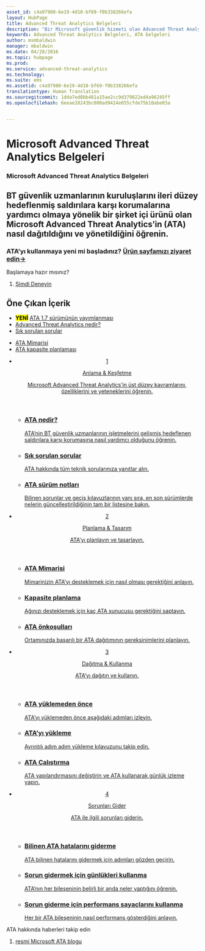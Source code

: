 ```yaml
---
asset_id: c4a97980-6e19-4d10-bf69-f0b338266efa
layout: HubPage
title: Advanced Threat Analytics Belgeleri
description: "Bir Microsoft güvenlik hizmeti olan Advanced Threat Analytics için teknik belgeler."
keywords: Advanced Threat Analytics Belgeleri, ATA belgeleri
author: msmbaldwin
manager: mbaldwin
ms.date: 04/28/2016
ms.topic: hubpage
ms.prod: 
ms.service: advanced-threat-analytics
ms.technology: 
ms.suite: ems
ms.assetid: c4a97980-6e19-4d10-bf69-f0b338266efa
translationtype: Human Translation
ms.sourcegitcommit: 1dda7ed8bb461a15ae2cc9d379822ed4a96245ff
ms.openlocfilehash: 6eeae28243bc000ad9424e655cfde75b10abe03a


---
```

# <a name="microsoft-advanced-threat-analytics-documentation"></a>Microsoft Advanced Threat Analytics Belgeleri
<article id="main">
    <section id="hero-content">
      <h1>Microsoft Advanced Threat Analytics Belgeleri</h1>
      <h2>BT güvenlik uzmanlarının kuruluşlarını ileri düzey hedeflenmiş saldırılara karşı korumalarına yardımcı olmaya yönelik bir şirket içi ürünü olan Microsoft Advanced Threat Analytics’in (ATA) nasıl dağıtıldığını ve yönetildiğini öğrenin.</h2>
      <h3>ATA’yı kullanmaya yeni mi başladınız? <a href="http://go.microsoft.com/fwlink/?LinkId=816859" target="_blank">Ürün sayfamızı ziyaret edin&rarr;</a></h3>
    </section>
    <aside class="alert section-border">
      <p>Başlamaya hazır mısınız?</p>
      <ol class="action-list">
        <li><a href="https://www.microsoft.com/evalcenter/evaluate-microsoft-advanced-threat-analytics" target="_blank" class="button-bordered button-translucent">Şimdi Deneyin</a></li>
      </ol>
    </aside>
    <section id="featured" class="container">
      <h2 class="section-heading"><span class="icon icon-warning"></span> Öne Çıkan İçerik</h2>
      <div class="features row">
        <ul class="column column-half">
          <li><mark><b>YENİ</b></mark> <a href="/advanced-threat-analytics/understand-explore/whats-new-version-1.7">ATA 1.7 sürümünün yayımlanması</a></li>
          <li><a href="/advanced-threat-analytics/understand-explore/what-is-ata">Advanced Threat Analytics nedir?</a></li>
          <li><a href="/advanced-threat-analytics/understand-explore/ata-technical-faq">Sık sorulan sorular</a></li>
        </ul>
        <ul class="column column-half">
          <li><a href="/advanced-threat-analytics/plan-design/ata-architecture">ATA Mimarisi</a></li>
          <li><a href="/advanced-threat-analytics/plan-design/ata-capacity-planning">ATA kapasite planlaması</a></li>        </ul>
      </div>
    </section>
    <div id="journeys">
      <section class="container">
        <ul class="journeys-list">
          <li class="journey-step">
            <header class="journey-step-header row">
              <a href="/advanced-threat-analytics/understand-explore/what-is-ata">
                <div class="title column-third">
                  <span class="step-number">1</span>
                  <p>Anlama &amp; Keşfetme</p>
                </div>
                <p class="description column-two-thirds">Microsoft Advanced Threat Analytics’in üst düzey kavramlarını, özelliklerini ve yeteneklerini öğrenin.
                </p>
              </a>
            </header>
            <section class="journey-step-elements content">
              <ul class="row">
                <li class="column-third">
                  <a href="/advanced-threat-analytics/understand-explore/what-is-ata">
                    <h3>ATA nedir?</h3>
                    <p>ATA’nin BT güvenlik uzmanlarının işletmelerini gelişmiş hedeflenen saldırılara karşı korumasına nasıl yardımcı olduğunu öğrenin.</p>
                  </a>
                </li>
                <li class="column-third">
                  <a href="/advanced-threat-analytics/understand-explore/ata-technical-faq">
                    <h3>Sık sorulan sorular</h3>
                    <p>ATA hakkında tüm teknik sorularınıza yanıtlar alın.</p>
                  </a>
                </li>
                <li class="column-third">
                  <a href="/advanced-threat-analytics/understand-explore/ata-release-notes">
                    <h3>ATA sürüm notları</h3>
                    <p>Bilinen sorunlar ve geçiş kılavuzlarının yanı sıra, en son sürümlerde nelerin güncelleştirildiğinin tam bir listesine bakın.</p>
                  </a>
                </li>
              </ul>
            </section>
          </li>
          <li class="journey-step">
            <header class="journey-step-header row">
              <a href="/advanced-threat-analytics/plan-design/ata-architecture">
                <div class="title column-third">
                  <span class="step-number">2</span>
                  <p>Planlama &amp; Tasarım</p>
                </div>
                <p class="description column-two-thirds">ATA’yı planlayın ve tasarlayın.
                </p>
              </a>
            </header>
            <section class="journey-step-elements content">
              <ul class="row">
                <li class="column-third">
                  <a href="/advanced-threat-analytics/plan-design/ata-architecture">
                    <h3>ATA Mimarisi</h3>
                    <p>Mimarinizin ATA’yı desteklemek için nasıl olması gerektiğini anlayın.</p>
                  </a>
                </li>
                <li class="column-third">
                  <a href="/advanced-threat-analytics/plan-design/ata-capacity-planning">
                    <h3>Kapasite planlama</h3>
                    <p>Ağınızı desteklemek için kaç ATA sunucusu gerektiğini saptayın.</p>
                  </a>
                </li>
                <li class="column-third">
                  <a href="/advanced-threat-analytics/plan-design/ata-prerequisites">
                    <h3>ATA önkoşulları</h3>
                    <p>Ortamınızda başarılı bir ATA dağıtımının gereksinimlerini planlayın.</p>
                  </a>
                </li>
              </ul>
            </section>
          </li>
          <li class="journey-step">
            <header class="journey-step-header row">
              <a href="/advanced-threat-analytics/deploy-use/preinstall-ata">
                <div class="title column-third">
                  <span class="step-number">3</span>
                  <p>Dağıtma &amp; Kullanma</p>
                </div>
                <p class="description column-two-thirds">ATA’yı dağıtın ve kullanın.
                </p>
              </a>
            </header>
            <section class="journey-step-elements content">
              <ul class="row">
                <li class="column-third">
                  <a href="/advanced-threat-analytics/deploy-use/preinstall-ata">
                    <h3>ATA yüklemeden önce</h3>
                    <p>ATA’yı yüklemeden önce aşağıdaki adımları izleyin.</p>
                  </a>
                </li>
                <li class="column-third">
                  <a href="/advanced-threat-analytics/deploy-use/install-ata-step1">
                    <h3>ATA’yı yükleme</h3>
                    <p>Ayrıntılı adım adım yükleme kılavuzunu takip edin.</p>
                  </a>
                </li>
                <li class="column-third">
                  <a href="/advanced-threat-analytics/deploy-use/operate-ata">
                    <h3>ATA Çalıştırma</h3>
                    <p>ATA yapılandırmasını değiştirin ve ATA kullanarak günlük izleme yapın.</p>
                  </a>
                </li>
            </section>
          </li>
          <li class="journey-step">
            <header class="journey-step-header row">
              <a href="/advanced-threat-analytics/troubleshoot/troubleshooting-ata-known-errors">
                <div class="title column-third">
                  <span class="step-number">4</span>
                  <p>Sorunları Gider</p>
                </div>
                <p class="description column-two-thirds">ATA ile ilgili sorunları giderin.
                </p>
              </a>
            </header>
            <section class="journey-step-elements content">
              <ul class="row">
                <li class="column-third">
                  <a href="/advanced-threat-analytics/troubleshoot/troubleshooting-ata-known-errors">
                    <h3>Bilinen ATA hatalarını giderme</h3>
                    <p>ATA bilinen hatalarını gidermek için adımları gözden geçirin.</p>
                  </a>
                </li>
                <li class="column-third">
                  <a href="/advanced-threat-analytics/troubleshoot/troubleshooting-ata-using-logs">
                    <h3>Sorun gidermek için günlükleri kullanma</h3>
                    <p>ATA’nın her bileşeninin belirli bir anda neler yaptığını öğrenin.</p>
                  </a>
                </li>
                <li class="column-third">
                  <a href="/advanced-threat-analytics/troubleshoot/troubleshooting-ata-using-perf-counters">
                    <h3>Sorun giderme için performans sayaçlarını kullanma</h3>
                    <p>Her bir ATA bileşeninin nasıl performans gösterdiğini anlayın.</p>
                  </a>
                </li>
              </ul>
            </section>
          </li>
        </ul>
      </section>
    </div>
    <aside class="alert alert-social">
      <p>ATA hakkında haberleri takip edin</p>
      <ol class="action-list">
        <li><a href="http://blogs.technet.com/b/ata/" target="_blank" class="button-bordered button-translucent">resmi Microsoft ATA blogu</a></li>
      </ol>
    </aside>
</article>



<!--HONumber=Dec16_HO1-->


